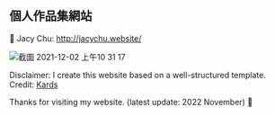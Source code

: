 ## 個人作品集網站<br>

🔎 Jacy Chu: http://jacychu.website/

![截圖 2021-12-02 上午10 31 17](https://user-images.githubusercontent.com/85614151/144346705-2199e349-f636-46ca-ba9f-91994019c57f.png)


Disclaimer: I create this website based on a well-structured template.<br>
Credit: [Kards](https://www.styleshout.com/free-templates/kards/)

Thanks for visiting my website. (latest update: 2022 November)
💛
